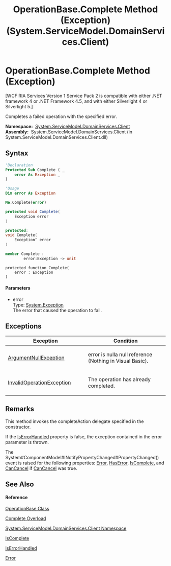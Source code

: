 ﻿---
title: OperationBase.Complete Method (Exception) (System.ServiceModel.DomainServices.Client)
TOCTitle: Complete Method (Exception)
ms:assetid: M:System.ServiceModel.DomainServices.Client.OperationBase.Complete(System.Exception)
ms:mtpsurl: https://msdn.microsoft.com/en-us/library/system.servicemodel.domainservices.client.operationbase.complete(v=VS.91)
ms:contentKeyID: 28755294
ms.date: 01/27/2012
mtps_version: v=VS.91
dev_langs:
- vb
- csharp
- c++
- fsharp
- jscript
api_location:
- System.ServiceModel.DomainServices.Client.dll
api_name:
- System.ServiceModel.DomainServices.Client.OperationBase.Complete
api_type:
- Managed
topic_type:
- apiref
- kbSyntax
product_family_name: VS
ROBOTS: INDEX,FOLLOW
---

# OperationBase.Complete Method (Exception)

\[WCF RIA Services Version 1 Service Pack 2 is compatible with either .NET framework 4 or .NET Framework 4.5, and with either Silverlight 4 or Silverlight 5.\]

Completes a failed operation with the specified error.

**Namespace:**  [System.ServiceModel.DomainServices.Client](ff422479\(v=vs.91\).md)  
**Assembly:**  System.ServiceModel.DomainServices.Client (in System.ServiceModel.DomainServices.Client.dll)

## Syntax

``` vb
'Declaration
Protected Sub Complete ( _
    error As Exception _
)
```

``` vb
'Usage
Dim error As Exception

Me.Complete(error)
```

``` csharp
protected void Complete(
    Exception error
)
```

``` c++
protected:
void Complete(
    Exception^ error
)
```

``` fsharp
member Complete : 
        error:Exception -> unit 
```

``` jscript
protected function Complete(
    error : Exception
)
```

#### Parameters

  - error  
    Type: [System.Exception](https://msdn.microsoft.com/en-us/library/c18k6c59)  
    The error that caused the operation to fail.  

## Exceptions

<table>
<colgroup>
<col style="width: 50%" />
<col style="width: 50%" />
</colgroup>
<thead>
<tr class="header">
<th>Exception</th>
<th>Condition</th>
</tr>
</thead>
<tbody>
<tr class="odd">
<td><a href="https://msdn.microsoft.com/en-us/library/27426hcy">ArgumentNullException</a></td>
<td><p>error is nulla null reference (Nothing in Visual Basic).</p></td>
</tr>
<tr class="even">
<td><a href="https://msdn.microsoft.com/en-us/library/2asft85a">InvalidOperationException</a></td>
<td><p>The operation has already completed.</p></td>
</tr>
</tbody>
</table>

## Remarks

This method invokes the completeAction delegate specified in the constructor.

If the [IsErrorHandled](ff422437\(v=vs.91\).md) property is false, the exception contained in the error parameter is thrown.

The System\#ComponentModel\#INotifyPropertyChanged\#PropertyChanged() event is raised for the following properties: [Error](ff422735\(v=vs.91\).md), [HasError](ff423384\(v=vs.91\).md), [IsComplete](ff422153\(v=vs.91\).md), and [CanCancel](ff422343\(v=vs.91\).md) if [CanCancel](ff422343\(v=vs.91\).md) was true.

## See Also

#### Reference

[OperationBase Class](ff422405\(v=vs.91\).md)

[Complete Overload](ff422969\(v=vs.91\).md)

[System.ServiceModel.DomainServices.Client Namespace](ff422479\(v=vs.91\).md)

[IsComplete](ff422153\(v=vs.91\).md)

[IsErrorHandled](ff422437\(v=vs.91\).md)

[Error](ff422735\(v=vs.91\).md)

